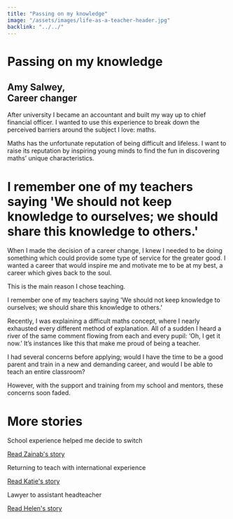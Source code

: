 ```yaml
---
title: "Passing on my knowledge"
image: "/assets/images/life-as-a-teacher-header.jpg"
backlink: "../../"
---
```


<div class="content-wrapper">
    <div class="content__right">
    </div>
    <div class="content__left">
        <div class="stories">
            <h1>Passing on my knowledge</h1>
            <div class="story-header">
                <div class="story-header__thumb" style="background-image:url('/assets/images/stories/stories-amy.jpg')"></div>
                <div class="story-header__label">
                    <h2>Amy Salwey, <br>Career changer</h2>
                </div>
            </div>
            <p class="prominent">
                After university I became an accountant and built my way up to chief financial officer. I wanted to use this experience to break down the perceived barriers around the subject I love: maths.
            </p>
            <p>
            Maths has the unfortunate reputation of being difficult and lifeless. I want to raise its reputation by inspiring young minds to find the fun in discovering maths’ unique characteristics.
            </p>
            <div>
                <div class="quote-block">
                    <span class="icon-quote"></span>
                    <h1>I remember one of my teachers saying 'We should not keep knowledge to ourselves; we should share this knowledge to others.'<span class="icon-quote quote-close"></span></h1>
                </div>
               <p>
                  When I made the decision of a career change, I knew I needed to be doing something which could provide some type of service for the greater good. I wanted a career that would inspire me and motivate me to be at my best, a career which gives back to the soul.
                </p>
            </div>
            <p>
            This is the main reason I chose teaching.
            </p>
            <p>
            I remember one of my teachers saying 'We should not keep knowledge to ourselves; we should share this knowledge to others.'
            </p>
            <p>
            Recently, I was explaining a difficult maths concept, where I nearly exhausted every different method of explanation.  All of a sudden I heard a river of the same comment flowing from each and every pupil: ‘Oh, I get it now.’ It’s instances like this that make me proud of being a teacher.
            </p>
            <p>
            I had several concerns before applying; would I have the time to be a good parent and train in a new and demanding career, and would I be able to teach an entire classroom?
            </p>
            <p>
            However, with the support and training from my school and mentors, these concerns soon faded.
            </p>
        </div>
    </div>
</div>

<div class="more-stories">
    <h1 class="more-stories_header strapline">More stories</h1>
    <div class="more-stories__thumbs">
        <div class="more-stories__thumbs__thumb">
            <a href="/life-as-a-teacher/my-story-into-teaching/career-changers/school-experience-helped-me-decide-to-switch">
                <div class="more-stories__thumbs__thumb__img" style="background-image:url('/assets/images/stories/stories-zainab.jpg')"></div>
            </a>
            <div class="more-stories__thumbs__thumb__content">
                <p>School experience helped me decide to switch</p>
                <a class="git-link" href="/life-as-a-teacher/my-story-into-teaching/career-changers/school-experience-helped-me-decide-to-switch">Read Zainab's story  <i class="fas fa-chevron-right"></i></a>
            </div>
        </div>
        <div class="more-stories__thumbs__thumb">
            <a href="/life-as-a-teacher/my-story-into-teaching/international-career-changers/returning-to-teaching-with-international-experience">
                <div class="more-stories__thumbs__thumb__img" style="background-image:url('/assets/images/stories/stories-katie.png')"></div>
            </a>
            <div class="more-stories__thumbs__thumb__content">
                <p>Returning to teach with international experience</p>
                <a class="git-link" href="/life-as-a-teacher/my-story-into-teaching/international-career-changers/returning-to-teaching-with-international-experience">Read Katie's story  <i class="fas fa-chevron-right"></i></a>
            </div>
        </div>
        <div class="more-stories__thumbs__thumb">
            <a href="/life-as-a-teacher/my-story-into-teaching/career-progression/lawyer-to-assistant-teacher">
                <div class="more-stories__thumbs__thumb__img" style="background-image:url('/assets/images/stories/stories-helen.jpg')"></div>
            </a>
            <div class="more-stories__thumbs__thumb__content">
                <p>Lawyer to assistant headteacher</p>
                <a class="git-link" href="/life-as-a-teacher/my-story-into-teaching/career-progression/lawyer-to-assistant-teacher">Read Helen's story <i class="fas fa-chevron-right"></i></a>
            </div>
        </div>
    </div>
</div>
